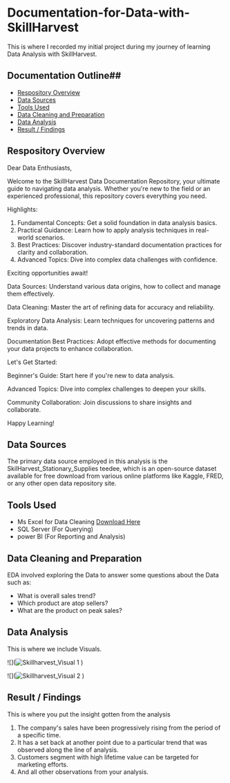 # Documentation-for-Data-with-SkillHarvest
This is where I recorded my initial project during my journey of learning Data Analysis with SkillHarvest.

## Documentation Outline##

- [Respository Overview](#Respository-Overview)
- [Data Sources](#Data-Sources)
- [Tools Used](#Tools-Used)
- [Data Cleaning and Preparation](#Data-Cleaning-and-Preparation)
- [Data Analysis](#Data-Analysis)
- [Result / Findings](#Result-/-Findings)


## Respository Overview

Dear Data Enthusiasts,

Welcome to the SkillHarvest Data Documentation Repository, your ultimate guide to navigating data analysis. Whether you're new to the field or an experienced professional, this repository covers everything you need.

Highlights:

1. Fundamental Concepts: Get a solid foundation in data analysis basics.
2. Practical Guidance: Learn how to apply analysis techniques in real-world scenarios.
3. Best Practices: Discover industry-standard documentation practices for clarity and collaboration.
4. Advanced Topics: Dive into complex data challenges with confidence.

Exciting opportunities await!

Data Sources: Understand various data origins, how to collect and manage them effectively.

Data Cleaning: Master the art of refining data for accuracy and reliability.

Exploratory Data Analysis: Learn techniques for uncovering patterns and trends in data.

Documentation Best Practices: Adopt effective methods for documenting your data projects to enhance collaboration.

Let's Get Started:

Beginner's Guide: Start here if you're new to data analysis.

Advanced Topics: Dive into complex challenges to deepen your skills.

Community Collaboration: Join discussions to share insights and collaborate.

Happy Learning!

## Data Sources
The primary data source employed in this analysis is the SkilHarvest_Stationary_Supplies teedee, which is an open-source dataset available for free download from various online platforms like Kaggle, FRED, or any other open data repository site.

## Tools Used
- Ms Excel for Data Cleaning [Download Here](https:/www.microsoft.com)
- SQL Server (For Querying)
- power BI (For Reporting and Analysis)

## Data Cleaning and Preparation
EDA involved exploring the Data to answer some questions about the Data such as:
  - What is overall sales trend?
  - Which product are atop sellers?
  - What are the product on peak sales?

## Data Analysis
This is where we include Visuals.

![](![Skillharvest_Visual 1](https://github.com/Hillary0001/Documentation-for-Data-with-SkillHarvest/assets/158294156/9859f094-1d6b-4316-a02c-a492a4e1d1a5)
)

![](![Skillharvest_Visual 2](https://github.com/Hillary0001/Documentation-for-Data-with-SkillHarvest/assets/158294156/60f858cd-0c4e-4d8b-9d08-7bdbb2a84dc6)
)


## Result / Findings
  This is where you put the insight gotten from the analysis
1. The company's sales have been progressively rising from the period of a specific time.
2. It has a set back at another point due to a particular trend that was observed along the line of analysis.
3. Customers segment with high lifetime value can be targeted for marketing efforts.
4. And all other observations from your analysis.
   
